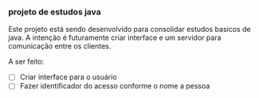 ### projeto de estudos java

Este projeto está sendo desenvolvido para consolidar estudos basicos de java. A intenção é futuramente criar interface e um servidor para comunicação entre os clientes.


A ser feito:

- [ ] Criar interface para o usuário
- [ ] Fazer identificador do acesso conforme o nome a pessoa
